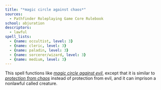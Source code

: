 ```yaml
---
title: "*magic circle against chaos*"
sources:
  - Pathfinder Roleplaying Game Core Rulebook
school: abjuration
descriptors:
  - lawful
spell_lists:
  - {name: occultist, level: 3}
  - {name: cleric, level: 3}
  - {name: paladin, level: 3}
  - {name: sorcerer/wizard, level: 3}
  - {name: medium, level: 3}
---
```


This spell functions like [*magic circle against evil*](/spells/magic-circle-against-evil/), except that it is similar to [*protection from chaos*](/spells/protection-from-chaos/) instead of protection from evil, and it can imprison a nonlawful called creature.

